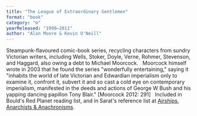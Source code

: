 ```yaml
---
title: "The League of Extraordinary Gentlemen"
format: "book"
category: "m"
yearReleased: "1999–2011"
author: "Alan Moore & Kevin O'Neill"
---
```

Steampunk-flavoured comic-book series, recycling  characters from sundry Victorian writers, including Wells, Stoker, Doyle, Verne,  Rohmer, Stevenson, and Haggard, also owing a debt to Michael Moorcock.
 
Moorcock himself wrote in 2003 that he found the series  "wonderfully entertaining," saying it "inhabits the world of late Victorian and  Edwardian imperialism only to examine it, confront it, subvert it and so cast a  cold eye on contemporary imperialism, manifested in the deeds and actions of  George W Bush and his yapping dancing papillon Tony Blair." [Moorcock 2012: 291]
 
Included in Bould's  Red Planet reading list, and in Sarat's reference list at <a href="https://steampunkanarchist.wordpress.com/">Airships, Anarchists &amp;  Anachronisms</a>.
 